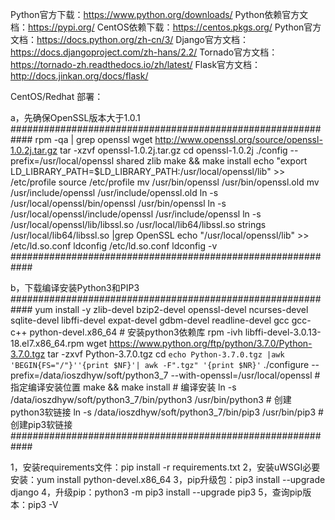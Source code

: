 Python官方下载：https://www.python.org/downloads/
Python依赖官方文档：https://pypi.org/
CentOS依赖下载：https://centos.pkgs.org/
Python官方文档：https://docs.python.org/zh-cn/3/
Django官方文档：https://docs.djangoproject.com/zh-hans/2.2/
Tornado官方文档：https://tornado-zh.readthedocs.io/zh/latest/
Flask官方文档：http://docs.jinkan.org/docs/flask/

CentOS/Redhat 部署：

a，先确保OpenSSL版本大于1.0.1
############################################################
rpm -qa | grep openssl
wget http://www.openssl.org/source/openssl-1.0.2j.tar.gz
tar -xzvf openssl-1.0.2j.tar.gz
cd openssl-1.0.2j
./config --prefix=/usr/local/openssl shared zlib
make && make install
echo "export LD_LIBRARY_PATH=$LD_LIBRARY_PATH:/usr/local/openssl/lib" >> /etc/profile
source /etc/profile
mv /usr/bin/openssl  /usr/bin/openssl.old
mv /usr/include/openssl  /usr/include/openssl.old
ln -s /usr/local/openssl/bin/openssl  /usr/bin/openssl
ln -s /usr/local/openssl/include/openssl  /usr/include/openssl
ln -s /usr/local/openssl/lib/libssl.so /usr/local/lib64/libssl.so
strings /usr/local/lib64/libssl.so |grep OpenSSL
echo "/usr/local/openssl/lib" >> /etc/ld.so.conf
ldconfig /etc/ld.so.conf
ldconfig -v
############################################################

b，下载编译安装Python3和PIP3
############################################################
yum install -y zlib-devel bzip2-devel openssl-devel ncurses-devel sqlite-devel libffi-devel expat-devel gdbm-devel readline-devel gcc gcc-c++ python-devel.x86_64 # 安装python3依赖库
rpm -ivh libffi-devel-3.0.13-18.el7.x86_64.rpm
wget https://www.python.org/ftp/python/3.7.0/Python-3.7.0.tgz
tar -zxvf Python-3.7.0.tgz
cd `echo Python-3.7.0.tgz |awk 'BEGIN{FS="/"}''{print $NF}'| awk -F".tgz" '{print $NR}'`
./configure  --prefix=/data/ioszdhyw/soft/python3_7  --with-openssl=/usr/local/openssl # 指定编译安装位置
make && make install  # 编译安装
ln -s /data/ioszdhyw/soft/python3_7/bin/python3 /usr/bin/python3  # 创建python3软链接
ln -s /data/ioszdhyw/soft/python3_7/bin/pip3 /usr/bin/pip3  # 创建pip3软链接
############################################################

1，安装requirements文件：pip install -r requirements.txt
2，安装uWSGI必要安装：yum install python-devel.x86_64
3，pip升级包：pip3 install --upgrade django
4，升级pip：python3 -m pip3 install --upgrade pip3
5，查询pip版本：pip3 -V

